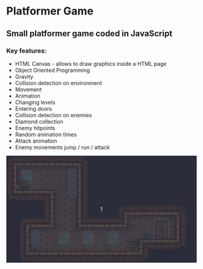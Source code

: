 # Platformer Game
## Small platformer game coded in JavaScript
### Key features:
- HTML Canvas - allows to draw graphics inside a HTML page
- Object Oriented Programming
- Gravity
- Collision detection on environment
- Movement
- Animation
- Changing levels
- Entering doors
- Collision detection on enemies
- Diamond collection
- Enemy hitpoints
- Random animation times
- Attack animation
- Enemy movements jump / run / attack

![JavaScript platformer game](platformer.gif)
